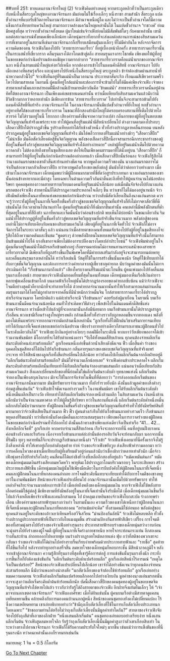 ##บทที่ 251: ชายแดนอาณาจักรใหญ่ (2)
จ้าวเฟิงคิดอย่างหดหู่ หากตระกูลหลิวที่ว่าเป็นตระกูลเดียวกับหนึ่งในสี่ตระกูลใหญ่ของอาณาจักรนภา มันย่อมไม่ใช่เรื่องเล็กๆ
	หนึ่งราชา สามสำนัก สี่ตระกูล
	แปดขั้วอำนาจที่แบกรับชีวิตภายในอาณาจักรนภา มีอำนาจเหนือผู้ใด
	และไม่ว่าจะเป็นขั้วอำนาจใดก็มีความแข็งแกร่งเทียบเท่าแคว้นใหญ่ สามารถกวาดล้างแคว้นใหญเหล่านั้นได้
	ในแปดขั้วอำนาจ ‘ราชวงศ์’ ย่อมมียศสูงที่สุด
	ทว่าจากขั้วอำนาจทั้งหมด ผู้มาใหม่เช่นจ้าวเฟิงย่อมไม่มีสัมพันธ์ใดๆ กับคนเหล่านั้น
	เขามีผลต่อสถานการณ์ทั้งหมดเพียงเล็กน้อย เด็กหนุ่มกระทั่งยากที่จะส่งผลต่อสถานการณ์ของสิบสามแคว้น การที่เขามาอยู่ในสถานที่เช่นอาณาจักรนภาก็เปรียบเสมือนฝุ่นผงเล็กๆ ที่ไม่มีค่าอันใด
	หลังจากจัดการความคิดของตน จ้าวเฟิงก็มองไปยัง ‘สายธารกราดเกรี้ยว’ ที่อยู่เบื้องหน้าอีกครั้ง
	สายธารกราดเกรี้ยวนั้นเป็นกระแสน้ำที่เชี่ยวกราก คลื่นรุนแรงได้ถาโถมเข้าสู่ตลิ่ง สายลมรุนแรงกระโชกพัด เพียงพอให้ผู้ที่อยู่ในขอบเขตก่อกำเนิดปราณต้องเผชิญความยากลำบาก
	“สายธารเกรี้ยวกราดคือแม่น้ำแรกของอาณาจักรนภา หนึ่งในสามแม่น้ำใหญ่แห่งทวีปเหนือ หากต้องการเข้าไปในแดนศักดิ์สิทธิ์ อาณาจักรนภา ไปยังเมืองหลวงที่แสนรุ่งเรือง และมุ่งตรงไปยังหนึ่งในสี่ตระกูลใหญ่ ตระกูลหลิว ข้าจำต้องข้ามผ่านสายน้ำที่น่าหวาดกลัวนี้ไป”
	จ้าวเฟิงยืนอยู่ที่ริมแม่น้ำเป็นเวลานาน ประกายตาสั่นระริก เรือนผมสีเขียวครามพริ้วไหวไปตามสายลม
	ในยามนี้ ผู้คนที่อยู่ใกล้แม่น้ำและต้องการที่จะข้ามไปไม่ได้มีแค่เพียงจ้าวเฟิง
	เจ้าของสายตาเหล่านั้นและเหล่ายอดฝีมือล้วนมีเป้าหมายเดียวกันคือ ‘ข้ามแม่น้ำ’
	สายธารเกรี้ยวกราดนั้นอยู่ด้านทิศใต้ของอาณาจักรนภา เป็นเพียงแค่เขตชายแดนเท่านั้น ทว่าเมื่อเทียบกับสิบสามแคว้นแล้วนับว่ามีชีวิตชีวามากกว่าหลายเท่านัก
	มีเพียงการข้าม ‘สายธารเกรี้ยวกราด’ ไปเท่านั้นจึงจะสามารถข้ามไปยังแดนศักดิ์สิทธิ์ที่แท้จริง อาณาจักรนภาได้
	ในอาณาจักรนภานั้นมีแปดขั้วอำนาจที่ยิ่งใหญ่ หกขั้วอำนาจอยู่ทางทิศใต้ของสายธารเกรี้ยวกราด ในขณะที่อีกสองสำนักใหญ่ได้ครอบครองสถานที่ที่เต็มไปด้วยไอสวรรค์ ไม่ได้รวมอยู่ในนี้
	โฮกกกก
	เสียงคำรามดังขึ้นจากความว่างเปล่า กลิ่นอายของผู้ที่อยู่ในขอบเขตจิตวิญญาณที่แท้จริงแพร่กระจาย ทำให้ผู้คนที่อยู่ริมแม่น้ำมีสีหน้าเปลี่ยนไป ต่างกวาดตามองไปรอบๆ
	เสือดาวสี่ปีกได้ปรากฏตัวขึ้น รูปร่างเทียบเท่าได้กับช้างตัวหนึ่ง ทั่วทั้งร่างปรากฏลายคลื่นสายลม บนหลังปรากฏคนผู้อยู่ในขอบเขตจิตวิญญาณที่แท้จริง มันได้พลิ้วกายลงที่ริมแม่น้ำอย่างช้าๆ
	“เสือดาวสี่ปีก”
	“ไม่น่าเชื่อ มันคือสัตว์เลี้ยงต่อสู้ชั้นจิตวิญญาณ พลังของเสือดาวสี่ปีกนี้อาจสามารถฉีกกระชากร่างของผู้ที่อยู่ในขั้นครึ่งก้าวสู่ขอบเขตจิตวิญญาณที่แท้จริงได้อย่างง่ายดาย”
	เหล่าผู้ที่อยู่ริมแม่น้ำเต็มไปด้วยความหวาดกลัว
	ไม่ต้องเอ่ยถึงชายในชุดสีทองเลย ต่อให้เป็นเพียงคนธรรมดาที่ได้นั่งอยู่บน ‘เสือดาวสี่ปีก’ ก็สามารถทำให้ผู้ที่อยู่ในขั้นก่อกำเนิดปราณต้องล่าถอยแล้ว
	เมื่อเสือดาวสี่ปีกนั้นร่อนลง จ้าวเฟิงก็รู้สึกได้ว่านางแอ่นมรกตของเขาตัวสั่นสะท้านอย่างชัดเจน
	หากพูดถึงความเร็วของมัน นางแอ่นมรกตอาจไม่จำเป็นต้องหวาดกลัวเสือดาวสี่ปีก ทว่าหากพูดถึงเรืองของพลังต่อสู้ มันนับได้ว่าด้อยกว่าอย่างมาก
	เมื่อเข้ามาในอาณาจักรนภา เด็กหนุ่มพบว่ามีผู้ฝึกตนมากมายที่ขี่สัตว์อสูรประเภทนก
นางแอ่นมรกตของเขานั้นค่อนข้างหายากและมีค่าสูง โดยเฉพาะในด้านความเร็วอันน่าตื่นตะลึงที่ทำให้ผู้คนจำนวนไม่น้อยต้องริษยา
	บุคคลชุดทองกวาดสายตาราบเรียบมองคนที่อยู่ริมแม่น้ำเล็กน้อย แต่เมื่อมันจับจ้องไปยังนางแอ่นมรกตของจ้าวเฟิง สายตานั้นก็ได้ปรากฏความประหลาดใจเล็กๆ ขึ้น ทว่าเขาก็ไม่ได้มองอยู่นานนัก
	จ้าวเฟิงมีพลังเพียงในนภาที่หกแห่งขอบเขตก่อกำเนิดปราณ ทว่ากลับมีสัตว์เลี้ยงเป็นถึงนางแอ่นมรกต ควรจะรู้ว่ากระทั่งผู้ที่อยู่ในนภาที่เจ็ดหรือขั้นครึ่งก้าวสู่ขอบเขตจิตวิญญาณที่แท้จริงก็ยังไม่อาจหาสัตว์ขี่ที่ดีเช่นนั้นได้
	ยิ่งเวลาผ่านไปนานเท่าใด ผู้คนที่อยู่ริมแม่น้ำก็ยิ่งมีมากขึ้นเท่านั้น
	คนเหล่านี้มีพลังฝึกตนที่ต่ำที่สุดอยู่ในนภาที่สี่ถึงห้า นภาที่หกและเจ็ดนั้นนับว่าค่อนข้างปกติ พบเห็นได้บ่อยนัก
	ในขณะเดียวกัน ริมแม่น้ำก็ได้ปรากฏผู้ที่อยู่ในขั้นครึ่งก้าวสู่ขอบเขตจิตวิญญาณที่แท้จริงขึ้นจำนวนมาก
	พลังต่อสู้ของคนเหล่านี้ไม่อาจเทียบเคียงกับคนของสิบสามแคว้นได้ เพียงผู้ที่อยู่ในนภาที่เจ็ดทั่วไป จ้าวเฟิงก็ไม่อาจจัดการได้ในระยะเวลาสั้นๆ แล้ว
	แน่นอนว่าเมื่อสายตาของคนทั้งหมดจับจ้องไปยังผู้ที่อยู่ในชุดสีทองก็จะรู้สึกได้ถึงความกดดันและชื่นชม
	“พูดตรงๆ ด้วยพลังฝึกตนในขอบเขตจิตวิญญาณที่แท้จริงนั้นก็สามารถบินข้ามแม่น้ำไปได้ บางทีเขาอาจเพียงไม่ต้องการเปลืองแรงโดยเปล่าประโยชน์”
	จ้าวเฟิงพึมพำอยู่ในใจ
	ผู้คนที่มาอยู่ริมแม่น้ำได้เฝ้ารอเรือข้ามฟากอยู่
เรือธรรมดาย่อมไม่อาจทนทานกระแสน้ำของสายธารเกรี้ยวกราดได้ มีเพียงเรือที่ถูกสร้างขึ้นเป็นพิเศษโดยที่มีค่ายกลเสริมกำลังอยู่จึงจะสามารถทนต่อพายุและคลื่นแสนรุนแรงเหล่านั้นได้
	ทว่าเรือเช่นนี้ วัสดุที่ใช้ในการสร้างขึ้นนั้นแพงนัก วัสดุที่ใช้เทียบเท่าได้กับอาวุธชั้นจิตวิญญาณ และต้องการการว่างค่ายกลจากผู้เชี่ยวชาญค่ายกล นับว่ามูลค่าของมันนั้นไม่อาจประเมินค่าได้
	“เรือข้ามนภามาถึงแล้ว”
	เสียงใครบางคนที่ริมแม่น้ำตะโกนขึ้น ผู้คนเพ่งมองไปยังคลื่นลมรุนแรงเบื้องหน้า
สายตาของจ้าวเฟิงนั้นยอดเยี่ยมที่สุดในคนทั้งหมด เด็กหนุ่มมองเห็นเรือสีเงินดำยาวหลายฟุตเคลื่อนเข้ามาใกล้
	บนดาดฟ้าเรือใหญ่นั้นได้ปรากฏร่องรอยของค่ายกลซับซ้อน
	แม้ว่าจ้าวเฟิงจะโจมตีอย่างสุดตัวก็ยากนักที่จะทำลายเรือได้
	ด้วยค่ายกลจำนวนมากนั้นทำให้เรือสามารถแล่นผ่านคลื่นลมรุนแรงมาได้โดยไม่ถูกทำลายจากคลื่นที่มีน้ำหนักกว่าหมื่นจิน
	ใกล้สายธารกราดเกรี้ยวได้ปรากฏท่าเรือจำนวนมาก
	โดยปกติแล้ว แต่ล่ะท่าเรือจะมี ‘เรือข้ามนภา’ คอยรับส่งผู้มาเยือน
	ในยามนี้ บนเรือข้ามนภานั้นมีคนจำนวนน้อยนิด
	คนทั่วไปจะคิดหาวิธีต่างๆ เพื่อเข้าไปในดินแดนศักดิ์สิทธิ์แห่งอาณาจักรนภา ทว่าเมื่อเข้าไปแล้วผู้ที่จะออกมานั้นกลับมีน้อยมาก
	บนเรือข้ามนภานั้นได้ปรากฏเสาลูกเรือสี่คน พวกเขามีเรือนร่างสูงใหญ่ทรงพลัง กล้ามเนื้อทั่วทั้งร่างราวกับถูกหลอมขึ้นจากทองแดง พลังที่มองไม่เห็นแพร่กระจายออกมาจากมัดกล้ามเนื้อเหล่านั้น
	“ลูกเรือทั้งสี่ได้ฝึกฝนวิชาเสริมกายาจนเทียบเท่าได้กับนภาที่เจ็ดแห่งขอบเขตก่อกำเนิดปราณ เพียงร่างกายอย่างเดียวก็สามารถเอาชนะผู้ฝึกตนทั่วไปในระดับเดียวกันได้”
จ้าวเฟิงชะงักงันอยู่อย่างเงียบๆ ยอดฝีมือในระดับนี้ หากเยาว์วัยเพียงพออาจได้เข้าร่วมงานพันธมิตร มีโอกาสที่จะได้รับตำแหน่งดารา
	“รับได้ทั้งหมดสี่สิบเก้าคน ทุกคนต้องจ่ายผลึกเริ่มต้นระดับต่ำคนล่ะสามร้อยผลึก”
	ลูกเรือคนหนึ่งเอ่ยขึ้นด้วยน้ำเสียงดังชัดเจน
	ฟิ้ว
	เมื่อสิ้นคำ ร่างของบุคคลในชุดสีทองก็ได้บินไปยังเรือข้ามนภา กลิ่นอายรุนแรงของขอบเขตจิตวิญญาณที่แท้จริงแพร่กระจาย ทำให้สีหน้าของลูกเรือทั้งสี่แปรเปลี่ยนไปเล็กน้อย ทว่ายังคงไปเก็บผลึกเริ่มต้นจากอีกฝ่ายอยู่ดี
	“ผลึกเริ่มต้นระดับต่ำสามร้อยผลึก? มันมิใช่จำนวนเล็กน้อยเลย”
	จ้าวเฟิงค่อนข้างประหลาดใจ
	ผลึกเริ่มต้นระดับต่ำสามร้อยผลึกนั้นเทียบเท่าได้กับผลึกเริ่มต้นจำลองสามแสนผลึก
	แน่นอนว่าเมื่อเทียบกับสิบสามแคว้นแล้ว สิ่งแลกเปลี่ยนหลักของที่นี่ย่อมไม่ใช่ผลึกเริ่มต้นระดับต่ำ
	ยุทธภพแห่งนี้ ผลึกเริ่มต้นจำลองเป็นเพียงสกุลเงินรอง มักจะใช้ในการจับจ่ายในพื้นที่ที่ด้อยกว่า
	“การส่งออกผลึกเริ่มต้นของอาณาจักรนภานั้นมากมาย มันมีทรัพยากรจำนวนมาก ทั้งยังร่ำรวยยิ่งนัก ดังนั้นแล้วมูลค่าของสิ่งต่างๆ ย่อมสูงขึ้นเช่นกัน”
	จ้าวเฟิงเข้าใจชัดเจนอย่างรวดเร็ว
	ในงานพันธมิตร เขาได้รับผลึกเริ่มต้นระดับต่ำหนึ่งหมื่นผลึกเป็นรางวัล เทียบเท่าได้กับผลึกเริ่มต้นจำลองหนึ่งล้านผลึก
	ในสิบสามแคว้น เงินหนึ่งล้านผลึกนับว่าเป็นจำนวนมหาศาล ทำให้ผู้อื่นรู้สึกริษยา
	ทว่าในสถานที่แห่งนี้ ผลึกเริ่มต้นระดับต่ำหนึ่งหมื่นผลึกกลับไม่นับว่ามากมาย ทั้งผู้ฝึกตนในขั้นครึ่งก้าวสู่ขอบเขตจิตวิญญาณที่แท้จริงทั่วไปยังมีทรัพย์สินที่มากมายกว่าจ้าวเฟิงเสียเป็นส่วนมาก
	ฟิ้ว ฟิ้ว
	ผู้คนต่างเร่งรีบไปยังเรือข้ามนภาอย่างรวดเร็ว
	เรือข้ามนภาหยุดลงที่ริมแม่น้ำ ทว่าที่แห่งนั้นยังคงมีคลื่นและกระแสลมรุนแรง เพียงพอในการกวาดร่างของผู้ฝึกตนในขอบเขตก่อกำเนิดปราณทั่วไปออกไป
ดังนั้นแล้วทางเข้าเพียงแห่งเดียวจึงเป็นท่าเรือ
	“41... 42... ยังเหลืออีกเจ็ดที่”
	ลูกเรือเอ่ย
	หากครบจำนวนสี่สิบเก้าคน เรือจึงจะออกจากที่นี่
	คนที่อยู่บนฝั่งบางคนค่อนข้างกังวลและรีบร้อน
	เนื่องจากเรือข้ามนภาแต่ล่ะลำนั้นต้องรอสิบวันจึงจะย้อนกลับมา นอกจากนั้นที่ริมฝั่ง ทุกๆ หลายพันลี้จึงจะปรากฏเรือข้ามนภาหนึ่งลำ
	“เร็วเข้า”
	จ้าวเฟิงเพิ่งเคยมาที่นี่ครั้งแรกจึงไม่รู้ถึงสิ่งเหล่านี้ ทำให้เขาอยู่เกือบลำดับสุดท้าย
	ย่าห์
	ร่างของจ้าวเฟิงขยับวูบ ส่งเสียงฟ้าคำรามออกมา
	ทว่าการเคลื่อนไหวของเขาเมื่อเทียบกับผู้ที่เตรียมตัวอยู่ก่อนแล้วนับว่าเชื่องช้ากว่าหลายเท่าตัวนัก
	เมื่อจ้าวเฟิงพุ่งตรงไปยังท่าเรือใกล้ๆ คนสี่คนก็ได้แย่งชิงที่ว่างที่เหลืออีกสองที่อยู่แล้ว
	“หมัดเหมันต์นภา”
	หมัดของเด็กหนุ่มผมเงินสร้างเสียงลมหวีดหวิว พายุหิมะได้ปรากฏถาโถมบริเวณรอบๆ ในระยะสิบหลา สร้างประกายแสงสีฟ้าขึ้น
	เด็กหนุ่มผมเงินผู้นั้นใช้เพียงมือเดียวในการบีบบังคับให้ผู้ฝึกตนในนภาที่เจ็ดหนึ่งคนและผู้ฝึกตนในนภาที่หกสองคนล่าถอย
	การโจมตีระดับนี้แทบจะเทียบเท่าได้กับการโจมตีของชางหยูเยว่ในงานพันธมิตร
	สีหน้าของจ้าวเฟิงแปรเปลี่ยนไป อาณาจักรนภานั้นเต็มไปด้วยทรัพยากร ทำให้เหล่าอัจฉริยะจำนวนมากต้องการเข้าไป
	เมื่อเอ่ยถึงพลังของเด็กหนุ่มผมเงิน หากจ้าวเฟิงไม่ใช้พลังสายเลือดย่อมมิใช่คู่ต่อสู้ มีเพียงยามที่ยังมีพลังอยู่ในนภาที่เจ็ดเท่านั้นจึงรับมือได้
	เมื่อเด็กหนุ่มผมเงินขึ้นเรือไปแล้วจึงเหลือเพียงจ้าวเฟิงและคนอีกสามคน
	ไป
	ผ้าคลุมเงาหยินของจ้าวเฟิงโบกสะบัด ร่างกายพร่าเลือน เสียงคำรามของสายฟ้ารุนแรงกว่าเก่า
	ในยามนั้นเอง ความเร็วของเขาได้เหนือกว่าผู้ฝึกตนในนภาที่เจ็ดหนึ่งคนและผู้ฝึกตนในนภาที่หกสองคน
	“อย่าแม้แต่จะคิด”
	ทั้งสามคนมิใช่อ่อนแอ พลังต่อสู้ของทุกคนล้วนอยู่ในระดับของอ้าวเยว่เทียนหรือสวีจึเสวียน
	“ม่านป้องกันอัสนี”
	จ้าวเฟิงไม่หลบหลีก ทั่วทั้งร่างปรากฏประกายสายฟ้าที่เป็นราวกับใยแมงมุมขึ้น สร้างม่านป้องกันสายฟ้าสีเขียว
	เปรี้ยง
	การโจมตีของทั้งสามมุ่งตรงไปยังร่างของจ้าวเฟิงอย่างรุนแรง ประกายสายฟ้ารอบร่างของเด็กหนุ่มสว่างวาบก่อนจะมุ่งตรงไปยังร่างของผู้โจมตี
	ผู้ที่อยู่ในนภาที่เจ็ดร่างกายชาหนึบ หายใจกระท่อนกระแท่น อีกสองคนร่างสั่นสะท้าน ล่าถอยออกไปหลายฟุต บนร่างปรากฏรอยไหม้หลายแห่ง
	ฟุ่บ
	กว่าที่สติของพวกเขาจะกลับมา ร่างของจ้าวเฟิงก็ได้ผ่านไปอย่างราบรื่นเรียบง่ายพร้อมด้วยประกายสายฟ้าและ “รายชื่อ” สุดท้ายที่ได้ขึ้นเรือไป
	หลังจากทำทุกอย่างเสร็จสิ้น ลมหายใจของเด็กหนุ่มก็หอบกระชั้น มีสีหน้าภาคภูมิใจ
	หลังจากเข้าสู่อาณาจักรนภา ความรู้สึกที่รุนแรงที่สุดที่เขารู้คือการต่อสู้
	การแข่งขันนั้นรุนแรงยิ่งนัก
	กระทั่งการขึ้นเรือก็ยังต้องแข่งขันกัน
	“ผลึกเริ่มต้นระดับต่ำแปดร้อยผลึก”
	ลูกเรือเอ่ยสีหน้าไร้อารมณ์
	“เหตุใดจึงเป็นแปดร้อย?”
	สีหน้าของจ้าวเฟิงแปรเปลี่ยนไปเล็กน้อย
	เขาจำได้อย่างชัดเจนว่าทุกคนต้องจ่ายคนล่ะสามร้อยผลึก นี่นับว่าแพงอย่างน่าสงสัย
	“นกสัตว์เลี้ยงของเจ้าต้องใช้ห้าร้อยผลึก”
	ลูกเรือเอ่ยอย่างหมดความอดทน
	จ้าวเฟิงส่งผลึกเริ่มต้นแปดร้อยผลึกออกไปอย่างเงียบงัน มูลค่าของนางแอ่นมรกตนั้นอาจจะสูงกว่าผลึกเริ่มระดับต่ำต้นห้าร้อยผลึกนัก
	บัดนี้เสือดาวสี่ปีกของคนชุดทองผู้อยู่ในขอบเขตจิตวิญญาณที่แท้จริงได้หายไปแล้ว
	ราวกับว่ารับรู้ได้ถึงสายตาของจ้าวเฟิง อีกฝ่ายจึงแย้มยิ้มเล็กๆ ให้ “เจ้ามาจากนอกเขตอาณาจักรนภา”
	จ้าวเฟิงผงกศีรษะ
	เมื่อได้ยินเช่นนั้น ผู้คนบนเรือต่างมีสายตาดูแคลนเหยียดหยามขึ้น คล้ายคลึงกับการมองคนบ้านนอกผู้หนึ่ง
	สีหน้าของคนชุดทองยังคงไม่เปลี่ยนแปลง ไร้ซึ่งความเหยียดหยาม เขาเอ่ยอธิบายอย่างว่า“ข้ามีถุงเก็บสัตว์เลี้ยงที่ใช้ในการเก็บสัตว์เลี้ยงประเภทนกโดยเฉพาะ”
	“ข้าขอถามท่านได้หรือไม่ว่าถุงเก็บสัตว์เลี้ยงนั้นมีมูลค่าเท่าใดกัน?”
	สายตาของจ้าวเฟิงจับจ้องไปยังถุงสีดำที่เอวของอีกฝ่าย
	“หนึ่งแสนผลึกเริ่มต้น”
	คนชุดทองเอ่ยตอบอย่างเรียบง่าย
	หนึ่งแสนผลึกเริ่มต้น
	จ้าวเฟิงสูดลมหายใจลึก รับรู้ว่าถุงเก็บสัตว์เลี้ยงนี้นั้นมีมูลค่าสูงกว่าตัวเขาเกือบสิบเท่า
	ในระหว่างทางไปอาณาจักรนภา จ้าวเฟิงก็ได้รับความประทับใจใหม่ๆ มากขึ้น เช่นแม้ว่าการแข็งขันของที่นี่รุนแรงนัก ทว่าคนเหล่านั้นเองก็รวยมากเช่นกัน


หมายเหตุ: 1 จิน = 0.5 กิโลกรัม


[Go To Next Chapter]( ./31.md)